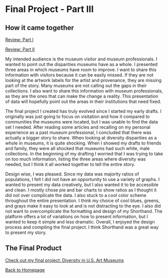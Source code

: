 # Final Project - Part III

## How it came together
[Review: Part I](final_project_Watters.md)

[Review: Part II](final_project_Part11_watters.md)


My intended audience is the museum visitor and museum professionals. I wanted to point out the disparities museums have as a whole. I presented three areas in which museums have room to improve. I want to share this information with visitors because it can be easily missed. If they are not looking at the artwork labels for the artist and provenance, they are missing part of the story. Many museums are not calling out the gaps in their collections. I also want to share this information with museum professionals, as they are the ones that can make the change a reality. This presentation of data will hopefully point out the areas in their institutions that need fixed.

The final project I created has truly evolved since I started my early drafts. I originally was just going to focus on visitation and how it compared to communities the museums were located, but I was unable to find the data set I needed. After reading some articles and recalling on my personal experience as a past museum professional, I concluded that there was actually a bigger story to share. When looking at diversity disparities as a whole in museums, it is quite shocking. When I showed my drafts to friends and family, they were all shocked that museums had such white, male collections. In the beginning of my drafting I worried that I was trying to take on too much information, listing the three areas where diversity was needed, but I think it all worked together to tell the entire story. 

Design wise, I was pleased. Since my data was majority ratios of populations, I felt I did not have an opportunity to use a variety of graphs. I wanted to present my data creatively, but I also wanted it to be accessible and clean. I mostly chose pie and bar charts to show ratios as I thought it did not over complicate the data. I also stuck to a cool color scheme throughout the entire presentation. I think my choice of cool blues, greens, and grays make it easy to look at and is not distracting to the eye. I also did not want to overcomplicate the formatting and design of my Shorthand. The platform offers a lot of variations on how to present information, but I wanted to keep it simple and less dramatic. Overall, I enjoyed the design process and compiling the final project. I think Shorthand was a great way to present my story. 


## The Final Product
[Check out my final project: Diversity in U.S. Art Museums](https://carnegiemellon.shorthandstories.com/diversity-in-u-s--art-museums/index.html)





[Back to Homepage](/README.md)
